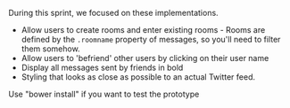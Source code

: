 During this sprint, we focused on these implementations.

* Allow users to create rooms and enter existing rooms - Rooms are defined by the `.roomname` property of messages, so you'll need to filter them somehow.
* Allow users to 'befriend' other users by clicking on their user name
* Display all messages sent by friends in bold
* Styling that looks as close as possible to an actual Twitter feed.

Use "bower install" if you want to test the prototype
